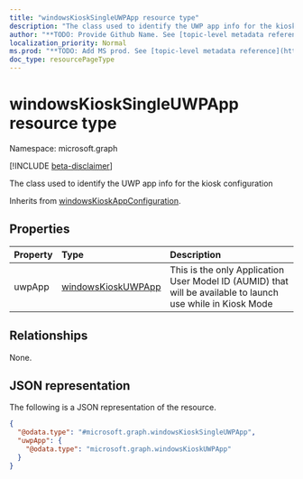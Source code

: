 ```yaml
---
title: "windowsKioskSingleUWPApp resource type"
description: "The class used to identify the UWP app info for the kiosk configuration"
author: "**TODO: Provide Github Name. See [topic-level metadata reference](https://msgo.azurewebsites.net/add/document/guidelines/metadata.html#topic-level-metadata)**"
localization_priority: Normal
ms.prod: "**TODO: Add MS prod. See [topic-level metadata reference](https://msgo.azurewebsites.net/add/document/guidelines/metadata.html#topic-level-metadata)**"
doc_type: resourcePageType
---
```


# windowsKioskSingleUWPApp resource type

Namespace: microsoft.graph

[!INCLUDE [beta-disclaimer](../../includes/beta-disclaimer.md)]

The class used to identify the UWP app info for the kiosk configuration


Inherits from [windowsKioskAppConfiguration](../resources/windowskioskappconfiguration.md).

## Properties
|Property|Type|Description|
|:---|:---|:---|
|uwpApp|[windowsKioskUWPApp](../resources/windowskioskuwpapp.md)|This is the only Application User Model ID (AUMID) that will be available to launch use while in Kiosk Mode|

## Relationships
None.

## JSON representation
The following is a JSON representation of the resource.
<!-- {
  "blockType": "resource",
  "@odata.type": "microsoft.graph.windowsKioskSingleUWPApp"
}
-->
``` json
{
  "@odata.type": "#microsoft.graph.windowsKioskSingleUWPApp",
  "uwpApp": {
    "@odata.type": "microsoft.graph.windowsKioskUWPApp"
  }
}
```

